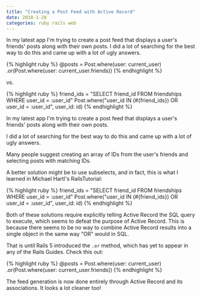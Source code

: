 ```yaml
---
title: "Creating a Post Feed with Active Record"
date: 2018-1-28 
categories: ruby rails web
---
```


In my latest app I'm trying to create a post feed that displays a user's friends' posts along with their own posts. I did a lot of searching for the best way to do this and came up with a lot of ugly answers.

{% highlight ruby %}
@posts = Post.where(user: current_user)
  .or(Post.where(user: current_user.friends))
{% endhighlight %}

vs.

{% highlight ruby %}
friend_ids = "SELECT friend_id FROM friendships
  WHERE user_id = :user_id"
Post.where("user_id IN (#{friend_ids})
  OR user_id = :user_id", user_id: id)
{% endhighlight %}

In my latest app I'm trying to create a post feed that displays a user's friends' posts along with their own posts.

I did a lot of searching for the best way to do this and came up with a lot of ugly answers.

Many people suggest creating an array of IDs from the user's friends and selecting posts with matching IDs.

A better solution might be to use subselects, and in fact, this is what I learned in Michael Hartl's RailsTutorial:

{% highlight ruby %}
friend_ids = "SELECT friend_id FROM friendships
  WHERE user_id = :user_id"
Post.where("user_id IN (#{friend_ids})
  OR user_id = :user_id", user_id: id)
{% endhighlight %}

Both of these solutions require explicitly telling Active Record the SQL query to execute, which seems to defeat the purpose of Active Record.
This is because there seems to be no way to combine Active Record results into a single object in the same way "OR" would in SQL.

That is until Rails 5 introduced the `.or` method, which has yet to appear in any of the Rails Guides. Check this out:

{% highlight ruby %}
@posts = Post.where(user: current_user)
  .or(Post.where(user: current_user.friends))
{% endhighlight %}

The feed generation is now done entirely through Active Record and its associations. It looks a lot cleaner too!
